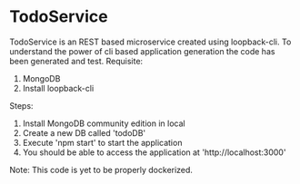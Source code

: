 # TodoService
TodoService is an REST based microservice created using loopback-cli. To understand the power of cli based application generation the code has been generated and test.
Requisite:
1. MongoDB
2. Install loopback-cli

Steps:
1. Install MongoDB community edition in local
2. Create a new DB called 'todoDB'
3. Execute 'npm start' to start the application
4. You should be able to access the application at 'http://localhost:3000'

Note: This code is yet to be properly dockerized.
